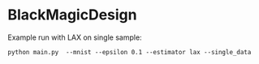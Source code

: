 # BlackMagicDesign

Example run with LAX on single sample:
```
python main.py  --mnist --epsilon 0.1 --estimator lax --single_data 
```

